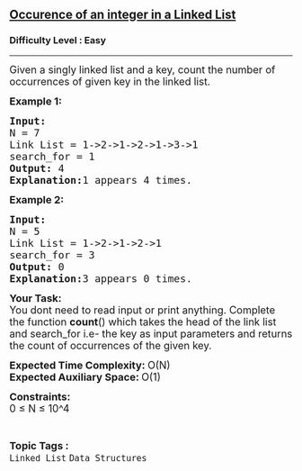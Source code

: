 <h2><a href="https://practice.geeksforgeeks.org/problems/occurence-of-an-integer-in-a-linked-list/0">Occurence of an integer in a Linked List</a></h2><h3>Difficulty Level : Easy</h3><hr><div class="problems_problem_content__Xm_eO"><p><span style="font-size:18px">Given a singly linked list and a key, count the number of occurrences of given key in the linked list.</span></p>

<p><strong><span style="font-size:18px">Example 1:</span></strong></p>

<pre><span style="font-size:18px"><strong>Input:</strong>
N = 7
Link List = 1-&gt;2-&gt;1-&gt;2-&gt;1-&gt;3-&gt;1
search_for = 1
<strong>Output: </strong>4
<strong>Explanation:</strong>1 appears 4 times.</span>
</pre>

<p><strong><span style="font-size:18px">Example 2:</span></strong></p>

<pre><span style="font-size:18px"><strong>Input:</strong>
N = 5
Link List = 1-&gt;2-&gt;1-&gt;2-&gt;1
search_for = 3
<strong>Output: </strong>0
<strong>Explanation:</strong>3 appears 0 times.</span></pre>

<div><strong><span style="font-size:18px">Your Task</span></strong><strong><span style="font-size:18px">:</span></strong></div>

<div><span style="font-size:18px">You dont need to read input or print anything. Complete the function <strong>count</strong>() which takes the head of the link list and search_for i.e- the key as input parameters and returns the count of occurrences of the given key.</span></div>

<p><span style="font-size:18px"><strong>Expected Time Complexity: </strong>O(N)<br>
<strong>Expected Auxiliary Space: </strong>O(1)</span></p>

<p><span style="font-size:18px"><strong>Constraints:</strong><br>
0 ≤ N&nbsp;≤ 10^4</span></p>
</div><br><p><span style=font-size:18px><strong>Topic Tags : </strong><br><code>Linked List</code>&nbsp;<code>Data Structures</code>&nbsp;